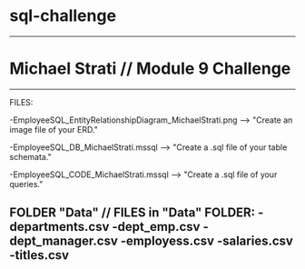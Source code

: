 # sql-challenge


--------------------------------------

# Michael Strati // Module 9 Challenge


--------------------------------------
FILES:

-EmployeeSQL_EntityRelationshipDiagram_MichaelStrati.png --> "Create an image file of your ERD."

-EmployeeSQL_DB_MichaelStrati.mssql --> "Create a .sql file of your table schemata."

-EmployeeSQL_CODE_MichaelStrati.mssql --> "Create a .sql file of your queries."

FOLDER "Data" // FILES in "Data" FOLDER:
-departments.csv
-dept_emp.csv
-dept_manager.csv
-employess.csv
-salaries.csv
-titles.csv
--------------------------------------
